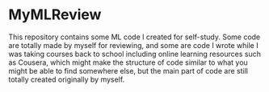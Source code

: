 # MyMLReview
This repository contains some ML code I created for self-study. Some code are totally made by myself for reviewing, and some are code I wrote while I was taking courses back to school including online learning resources such as Cousera, which might make the structure of code similar to what you might be able to find somewhere else, but the main part of code are still totally created originally by myself.
